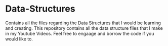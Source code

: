 # Data-Structures
Contains all the files regarding the Data Structures that I would be learning and creating.
This repository contains all the data structure files that I make in my Youtube Videos. 
Feel free to engaage and borrow the code if you would like to.
